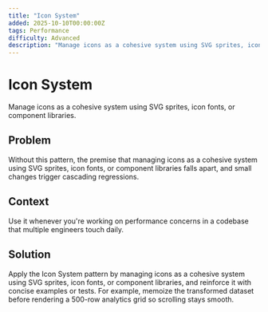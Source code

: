 ```yaml
---
title: "Icon System"
added: 2025-10-10T00:00:00Z
tags: Performance
difficulty: Advanced
description: "Manage icons as a cohesive system using SVG sprites, icon fonts, or component libraries."
---
```

# Icon System

Manage icons as a cohesive system using SVG sprites, icon fonts, or component libraries.

## Problem

Without this pattern, the premise that managing icons as a cohesive system using SVG sprites, icon fonts, or component libraries falls apart, and small changes trigger cascading regressions.

## Context

Use it whenever you're working on performance concerns in a codebase that multiple engineers touch daily.

## Solution

Apply the Icon System pattern by managing icons as a cohesive system using SVG sprites, icon fonts, or component libraries, and reinforce it with concise examples or tests. For example, memoize the transformed dataset before rendering a 500-row analytics grid so scrolling stays smooth.
